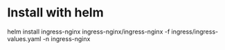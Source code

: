 # Install with helm
helm install ingress-nginx ingress-nginx/ingress-nginx -f ingress/ingress-values.yaml -n ingress-nginx